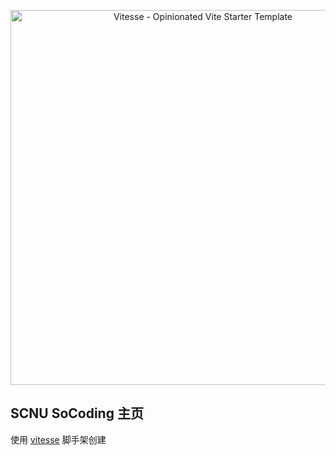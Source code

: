 <p align='center'>
  <img src='https://user-images.githubusercontent.com/11247099/154486817-f86b8f20-5463-4122-b6e9-930622e757f2.png' alt='Vitesse - Opinionated Vite Starter Template' width='600'/>
</p>

## SCNU SoCoding 主页

使用 [vitesse](https://github.com/antfu/vitesse) 脚手架创建
